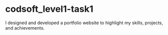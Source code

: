 # codsoft_level1-task1
I designed and developed a portfolio website to highlight my skills, projects, and achievements.